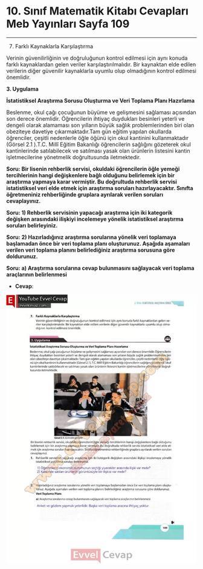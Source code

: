 # 10. Sınıf Matematik Kitabı Cevapları Meb Yayınları Sayfa 109

---

7. Farklı Kaynaklarla Karşılaştırma

 Verinin güvenilirliğinin ve doğruluğunun kontrol edilmesi için aynı konuda farklı kaynaklardan gelen veriler karşılaştırılmalıdır. Bir kaynaktan elde edilen verilerin diğer güvenilir kaynaklarla uyumlu olup olmadığının kontrol edilmesi önemlidir.

**3. Uygulama**

**İstatistiksel Araştırma Sorusu Oluşturma ve Veri Toplama Planı Hazırlama**

Beslenme, okul çağı çocuğunun büyüme ve gelişmesini sağlaması açısından son derece önemlidir. Öğrencilerin ihtiyaç duydukları besinleri yeterli ve dengeli olarak alamaması son yılların büyük sağlık problemlerinden biri olan obeziteye davetiye çıkarmaktadır.Tam gün eğitim yapılan okullarda öğrenciler, çeşitli nedenlerle öğle öğünü için okul kantinini kullanmaktadır (Görsel 2.1 ).T.C. Millî Eğitim Bakanlığı öğrencilerin sağlığını gözeterek okul kantinlerinde satılabilecek ve satılması yasak olan ürünlerin listesini kantin işletmecilerine yönetmelik doğrultusunda iletmektedir.

**Soru: Bir lisenin rehberlik servisi, okuldaki öğrencilerin öğle yemeği tercihlerinin hangi değişkenlere bağlı olduğunu belirlemek için bir araştırma yapmaya karar vermiştir. Bu doğrultuda rehberlik servisi istatistiksel veri elde etmek için araştırma soruları hazırlayacaktır. Sınıfta öğretmeniniz rehberliğinde gruplara ayrılarak verilen soruları cevaplayınız.**

**Soru: 1) Rehberlik servisinin yapacağı araştırma için iki kategorik değişken arasındaki ilişkiyi incelemeye yönelik istatistiksel araştırma soruları belirleyiniz.**

**Soru: 2) Hazırladığınız araştırma sorularına yönelik veri toplamaya başlamadan önce bir veri toplama planı oluşturunuz. Aşağıda aşamaları verilen veri toplama planını belirlediğiniz araştırma sorusuna göre doldurunuz.**

**Soru: a) Araştırma sorularına cevap bulunmasını sağlayacak veri toplama araçlarının belirlenmesi**

-   **Cevap**:

![Image 1](./image_1.webp)